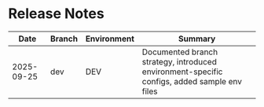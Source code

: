 ﻿# Release Notes

| Date | Branch | Environment | Summary |
| --- | --- | --- | --- |
| 2025-09-25 | dev | DEV | Documented branch strategy, introduced environment-specific configs, added sample env files |
